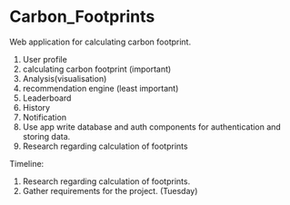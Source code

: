 # Carbon_Footprints
Web application for calculating carbon footprint.
1) User profile 
2) calculating carbon footprint (important)
3) Analysis(visualisation) 
4) recommendation engine (least important)
5) Leaderboard 
6) History 
7) Notification 
8) Use app write database and auth components for authentication and  storing data.
9) Research regarding calculation of footprints 

Timeline: 
1) Research regarding calculation of footprints. 
2) Gather requirements for the project. (Tuesday)
